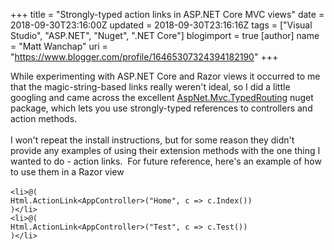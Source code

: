 +++
title = "Strongly-typed action links in ASP.NET Core MVC views"
date = 2018-09-30T23:16:00Z
updated = 2018-09-30T23:16:16Z
tags = ["Visual Studio", "ASP.NET", "Nuget", ".NET Core"]
blogimport = true 
[author]
	name = "Matt Wanchap"
	uri = "https://www.blogger.com/profile/16465307324394182190"
+++

While experimenting with ASP.NET Core and Razor views it occurred to me that the magic-string-based links really weren't ideal, so I did a little googling and came across the excellent <a href="https://github.com/ivaylokenov/AspNet.Mvc.TypedRouting" target="_blank">AspNet.Mvc.TypedRouting</a> nuget package, which lets you use strongly-typed references to controllers and action methods.<br /><br />I won't repeat the install instructions, but for some reason they didn't provide any examples of using their extension methods with the one thing I wanted to do - action links.&nbsp; For future reference, here's an example of how to use them in a Razor view<br /><br /><code>&lt;li&gt;@( Html.ActionLink&lt;AppController&gt;("Home", c =&gt; c.Index()) )&lt;/li&gt;<br />&lt;li&gt;@( Html.ActionLink&lt;AppController&gt;("Test", c =&gt; c.Test()) )&lt;/li&gt;<br /><br /></code><br /><div><br /></div>
